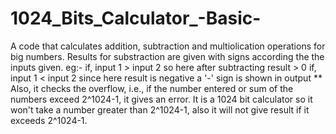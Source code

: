 # 1024_Bits_Calculator_-Basic-

A code that calculates addition, subtraction and multiolication operations for big numbers. 
Results for substraction are given with signs according the the inputs given.
eg:-
     if,
     input 1 > input 2
     so here after subtracting result > 0
     if, input 1 < input 2
     since here result is negative a '-' sign is shown in output
** Also, it checks the overflow, i.e., if the number entered or sum of the numbers exceed 2^1024-1, it gives an error. It is a 1024 bit calculator so it won't take a        number greater than 2^1024-1, also it will not give result if it exceeds 2^1024-1.


